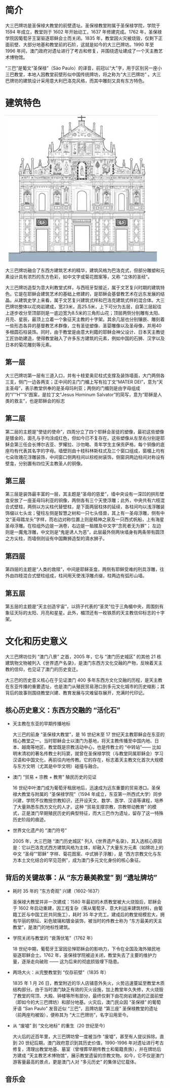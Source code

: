# 简介

大三巴牌坊是圣保禄大教堂的前壁遗址。圣保禄教堂附属于圣保禄学院，学院于 1594 年成立，教堂则于 1602 年开始动工，1637 年修建完成。1762 年，圣保禄学院因葡萄牙王室驱逐耶稣会士而关闭。1835 年，教堂因火灾被烧毁，仅剩下正面前壁、大部分地基和教堂前的石阶，这就是如今的大三巴牌坊。1990 年至 1996 年间，澳门政府对遗址进行了考古和修复，并围绕遗址建成了一个天主教艺术博物馆。

“三巴”是葡文“圣保禄”（São Paulo）的译音，前冠以“大”字，用于区别另一座小三巴教堂，本地人因教堂前壁形似中国传统牌坊，将之称为“大三巴牌坊” 。大三巴牌坊的建筑设计采用意大利巴洛克风格，而其中雕刻又具有东方特色。

# 建筑特色

![alt text](大三巴牌坊立面图.png)

大三巴牌坊融合了东西方建筑艺术的精华，建筑风格为巴洛克式，但部分雕塑和元素设计具有浓烈的东方色彩，如中文字或菊花图案等，又称 “立体的圣经”。

大三巴牌坊造型为意大利教堂式样，与西班牙型接近，属于文艺复兴时期的建筑特色。它是在耶稣会建筑艺术的基础上修建的，是耶稣会基督教艺术在远东发展的结晶。从建筑史学上来看，属于文艺复兴建筑式样和巴洛克建筑式样的混合体。大三巴牌坊整体以花岗岩建成，宽23米，高25.5米，上下可分为五层，自第三层起往上逐步收分至顶部则是一底边宽为8.5米的三角形山花；顶层两侧分别雕有太阳、月亮、星辰，最顶上立着一个象征天主教的十字架。其余几层也分别镶嵌、雕刻着一些形态各异的基督教艺术群像，立有圣徒塑像、圣婴雕像以及圣母像，并用40多根圆石柱装饰。同时，由于教堂是由意大利籍的耶稣会神父设计、日本天主教徒工匠协助建造，使得教堂融入了许多东方建筑的元素，例如中国的石狮、汉字以及日本的菊花雕刻等元素。

## 第一层

大三巴牌坊第一层有三道入口，并有十枝爱奥尼柱式支撑及装饰墙面，大门两侧各三支，侧门一边各两支；正中间的主门门楣上写有拉丁文“MATER DEI”，意为“天主圣母”，表示教堂供奉的是圣母玛利亚；两侧的门楣则是由字母组成的“I”“H”“S”图案，是拉丁文“Jesus Hominum Salvator”的简写，意为“耶稣是人类的救主”，也是耶稣会的标志

## 第二层

第二层的主题是“使徒的使命”，四周分立了四个耶稣会圣徒的塑像，最初这些塑像是镀金的，面孔与手均涂成红色，但如今已不复存在。这些塑像从左至右分别是耶稣会第三任会长博尔吉亚、罗耀拉、沙勿略、青年学生主保贡萨格，每个铜像的底座均有代表其名字的字母。墙壁则由十枝科林斯柱式及三个窗口组成，窗楣上均有七朵玫瑰花浮雕装饰，中间窗口侧两柱间以棕榄树装饰，侧窗洞两边柱间对称设有壁龛，分别置有四位天主教圣人的铜像。

## 第三层

第三层是装饰最丰富的一层，其主题是“圣母的慈爱”，墙中央设有一深凹的拱形壁龛安放了一座圣母玛利亚的铜像，两侧各有三个天使浮雕；此外，中央共有六枝混合式壁柱，两侧以方尖柱代替壁柱，是下面两层柱体的延续，各柱间均以浅浮雕装饰缀以七头龙；璧柱左侧是智慧之树和一只七头怪兽，其上有一圣母浮雕，侧有中文“圣母踏龙头”字样，而右边对称位置上则是精神之泉及一只西式帆船，上有海星圣母浮雕。在柱组外边是一涡卷，右边是一骷髅及中文字“念死者无为罪”； 左边则是一魔鬼浮雕，中文则是“鬼是诱人为恶”，此层最外侧两块墙身有两条带有圆顶之方尖柱，而墙侧则设有中国舞狮造型的滴水狮子。

## 第四层

第四层的主题是“人类的救赎”，中间是耶稣圣龛，两侧有耶稣受难的刑具浮雕，往外由四枝混合式壁柱组成，柱间用天使浅浮雕点缀，柱两边有弧形山墙。

## 第五层

第五层的主题是“天主创造宇宙”，以鸽子代表的“圣灵”位于三角楣中央，周围刻有象征天际的太阳、月亮和星星。此外，楣顶还有一枚铁质的天主教信仰标志的十字架。


# 文化和历史意义

大三巴牌坊位列 “澳门八景” 之首，2005 年，它与 “澳门历史城区” 的其他 21 栋建筑物文物被列入《世界遗产名录》，是澳门东西方文化交融的产物，反映着天主教的信仰，也见证了澳门的历史变迁。

大三巴的历史意义核心在于见证澳门 400 多年东西方文化交融的历程，是天主教在东亚传播的重要遗址，也是澳门从殖民贸易港口到多元文化城市的历史缩影；其背后的故事则围绕教堂兴建、教育发展与灾难留存展开，充满时代印记。

## 核心历史意义：东西方交融的 “活化石”

- 天主教在东亚的早期传播地标

    大三巴的前身 “圣保禄大教堂”，是 16 世纪末至 17 世纪天主教耶稣会在东亚的核心教堂之一。当时耶稣会士以澳门为基地，将天主教传播至中国内地、日本、越南等地区，教堂既是宗教活动中心，也是传教士的 “中转站”—— 比如明末清初的著名传教士利玛窦，就曾在圣保禄学院（与教堂同属耶稣会）学习汉语和中国文化，再前往内地传教。它的存在，标志着天主教文化首次大规模与东方文明（尤其是中华文明）碰撞与融合。

- 澳门 “贸易 + 宗教 + 教育” 殖民历史的见证

    16 世纪中叶澳门成为葡萄牙租居地后，迅速成为远东重要的贸易港口。圣保禄大教堂与附属的 “圣保禄学院”（1594 年成立，东亚第一所西式大学）同步兴建，学院不仅教授宗教知识，还开设天文、数学、医学、汉语等课程，培养了大量熟悉东西方文化的人才。这种 “贸易支撑宗教，宗教带动教育” 的模式，正是澳门早期殖民历史的典型特征，而大三巴作为遗址，留存了这一特殊历史阶段的痕迹。

- 世界文化遗产的 “澳门符号”

    2005 年，大三巴随 “澳门历史城区” 列入《世界遗产名录》，其入选核心原因是：它以巴洛克式西方建筑风格为主体，却融入了大量东方元素（如牌坊上的中文 “圣母”“耶稣” 字样、菊花图案、中式狮子浮雕），是 “西方宗教文化与东方本土文化结合的罕见范例”，成为澳门多元文化身份的核心象征。


## 背后的关键故事：从 “东方最美教堂” 到 “遗址牌坊”

- 耗时 35 年的 “东方奇观” 兴建（1602-1637）

    圣保禄大教堂并非一次建成：1580 年最初的木质教堂被大火烧毁后，耶稣会于 1602 年启动重建，因工程复杂（需从葡萄牙、意大利运来建筑材料，由葡籍工匠与中国工匠共同施工），耗时 35 年才完工。建成后的教堂规模宏大，拥有华丽的祭坛、彩色玻璃和镀金装饰，被当时的传教士称为 “东方最美的天主教堂”，是澳门的地标性建筑。

- 学院关闭与教堂的 “衰落伏笔”（1762 年）

    18 世纪中期，葡萄牙王室因忌惮耶稣会的影响力，下令在全国及海外殖民地驱逐耶稣会士。1762 年，圣保禄学院被迫关闭，教堂失去了主要的维护力量，逐渐走向破败 —— 这为后来的彻底损毁埋下隐患。

- 两场大火：从完整教堂到 “仅存前壁”（1835 年）

    1835 年 1 月 26 日，教堂附近的华人店铺意外失火，火势迅速蔓延至教堂木质结构部分。由于当时澳门缺乏有效的灭火设施，加上教堂年久失修，大火烧毁了教堂的穹顶、大殿、钟楼等所有部分，最终仅剩下由花岗岩建造的正面前壁（即如今的大三巴牌坊）和部分地基。火灾后，澳门民众因 “圣保禄” 的葡萄牙语 “San Paulo” 发音近似 “三巴”，且牌坊是 “第三座” 圣保禄教堂的遗址（前两座均被毁），便称其为 “大三巴牌坊”，名字沿用至今。

- 从 “废墟” 到 “文化地标” 的重生（20 世纪至今）

    大火后的近百年里，大三巴牌坊曾一度被当作 “废墟”，甚至有人提议拆除。直到 20 世纪后期，澳门政府意识到其历史价值，1990-1996 年对遗址进行考古修复，清理出教堂地基、墓室（曾埋葬早期传教士和葡籍贵族），并在牌坊后方建成 “天主教艺术博物馆”，展示教堂遗留的宗教文物。如今，它不仅是澳门游客量最高的景点，更是澳门人对 “多元历史” 的集体记忆载体。


## 音乐会



